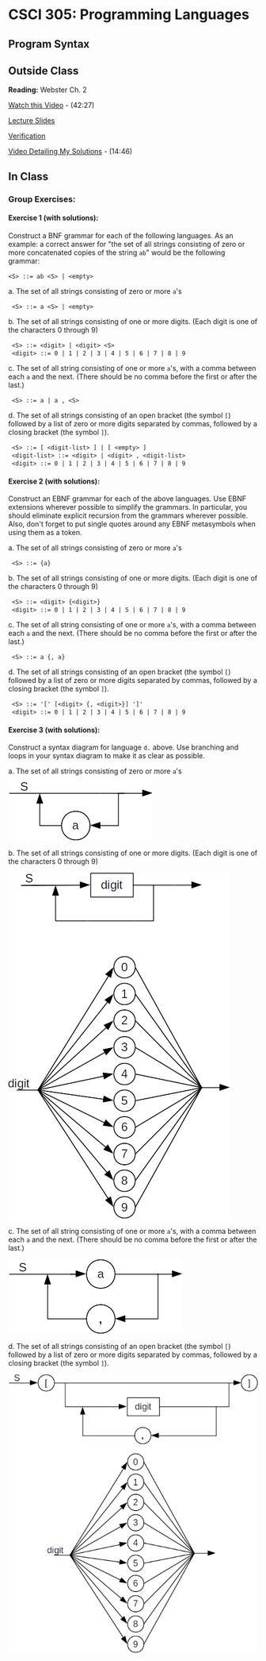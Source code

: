 # CSCI 305: Programming Languages

## Program Syntax

## Outside Class

**Reading:** Webster Ch. 2

[Watch this Video](https://youtu.be/hETZpdJcn7M) - (42:27)

[Lecture Slides](slides/Lecture04.pdf)

[Verification](verify/lecture04.html)

[Video Detailing My Solutions](https://youtu.be/MjeYTF0rlkw) - (14:46)

## In Class
### Group Exercises:
#### Exercise 1 (with solutions):
Construct a BNF grammar for each of the following languages. As an example: a correct answer for "the set of all strings consisting of zero or more concatenated copies of the string `ab`" would be the following grammar:

```
<S> ::= ab <S> | <empty>
```

a. The set of all strings consisting of zero or more `a`'s

```
 <S> ::= a <S> | <empty>
```

b. The set of all strings consisting of one or more digits. (Each digit is one of the characters 0 through 9)

```
 <S> ::= <digit> | <digit> <S>
 <digit> ::= 0 | 1 | 2 | 3 | 4 | 5 | 6 | 7 | 8 | 9
```

c. The set of all string consisting of one or more `a`'s, with a comma between each `a` and the next. (There should be no comma before the first or after the last.)

```
 <S> ::= a | a , <S>
```

d. The set of all strings consisting of an open bracket (the symbol `[`) followed by a list of zero or more digits separated by commas, followed by a closing bracket (the symbol `]`).

```
 <S> ::= [ <digit-list> ] | [ <empty> ]
 <digit-list> ::= <digit> | <digit> , <digit-list>
 <digit> ::= 0 | 1 | 2 | 3 | 4 | 5 | 6 | 7 | 8 | 9
```

#### Exercise 2 (with solutions):
Construct an EBNF grammar for each of the above languages. Use EBNF extensions wherever possible to simplify the grammars. In particular, you should eliminate explicit recursion from the grammars wherever possible. Also, don't forget to put single quotes around any EBNF metasymbols when using them as a token.

a. The set of all strings consisting of zero or more `a`'s

```
 <S> ::= {a}
```

b. The set of all strings consisting of one or more digits. (Each digit is one of the characters 0 through 9)

```
 <S> ::= <digit> {<digit>}
 <digit> ::= 0 | 1 | 2 | 3 | 4 | 5 | 6 | 7 | 8 | 9
```

c. The set of all string consisting of one or more `a`'s, with a comma between each `a` and the next. (There should be no comma before the first or after the last.)

```
 <S> ::= a {, a}
```

d. The set of all strings consisting of an open bracket (the symbol `[`) followed by a list of zero or more digits separated by commas, followed by a closing bracket (the symbol `]`).

```
 <S> ::= '[' [<digit> {, <digit>}] ']'
 <digit> ::= 0 | 1 | 2 | 3 | 4 | 5 | 6 | 7 | 8 | 9
```

#### Exercise 3 (with solutions):
Construct a syntax diagram for language `d.` above. Use branching and loops in your syntax diagram to make it as clear as possible.

a. The set of all strings consisting of zero or more `a`'s

![3a](images/lecture04/3a.png)

b. The set of all strings consisting of one or more digits. (Each digit is one of the characters 0 through 9)

![3b](images/lecture04/3b.png)

c. The set of all string consisting of one or more `a`'s, with a comma between each `a` and the next. (There should be no comma before the first or after the last.)

![3c](images/lecture04/3c.png)

d. The set of all strings consisting of an open bracket (the symbol `[`) followed by a list of zero or more digits separated by commas, followed by a closing bracket (the symbol `]`).

![3d](images/lecture04/3d.png)
